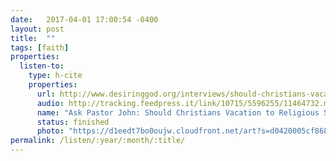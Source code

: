 ```yaml
---
date:   2017-04-01 17:00:54 -0400
layout: post
title:  ""
tags: [faith]
properties:
  listen-to:
    type: h-cite
    properties:
      url: http://www.desiringgod.org/interviews/should-christians-vacation-to-religious-shrines
      audio: http://tracking.feedpress.it/link/10715/5596255/11464732.mp3
      name: "Ask Pastor John: Should Christians Vacation to Religious Shrines?"
      status: finished
      photo: "https://d1eedt7bo0oujw.cloudfront.net/art?s=d0420005cf868e3f75d2d0ab9ba4608bc21eb85c5e65fe933c62d830eec1d67b&w=840&u=http%3A%2F%2Fstatic.feedpress.it%2Flogo%2Fask-pastor-john.png"
permalink: /listen/:year/:month/:title/
---
```

